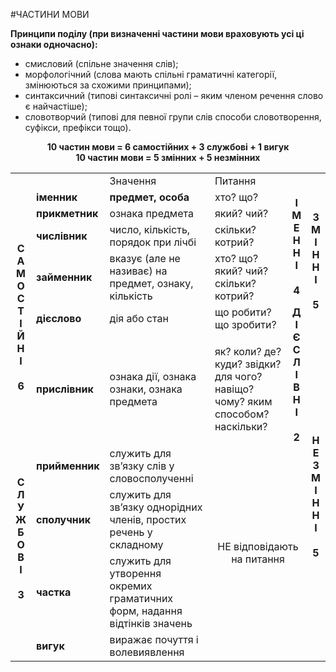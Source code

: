 #ЧАСТИНИ МОВИ

<b>Принципи поділу (при визначенні частини мови враховують усі ці ознаки одночасно):</b>

<ul><li>смисловий (спільне значення слів);</li>
<li>морфологічний (слова мають спільні граматичні категорії, змінюються за схожими принципами);</li>
<li>синтаксичний (типові синтаксичні ролі – яким членом речення слово є найчастіше);</li>
<li>словотворчий (типові для певної групи слів способи словотворення, суфікси, префікси тощо).</li></ul>

<center>
<b>10 частин мови = 6 самостійних + 3 службові + 1 вигук</b><br>
<b>10 частин мови = 5 змінних + 5 незмінних</b>
</center>

<table>
<tr><td></td><td></td><td>Значення</td><td>Питання</td><td></td><td></td></tr>

<tr><td class="row-span" rowspan="6"><center><b> C<br>А<br>М<br>О<br>С<br>Т<br>І<br>Й<br>Н<br>І<br><br>6</b></center></td>
<td><b>іменник</b></td><td><b>предмет, особа</b></td><td>хто? що?</td>
<td class="row-span" rowspan="4"><center><b> І<br>М<br>Е<br>Н<br>Н<br>І<br><br>4</b></center></td>
<td class="row-span" rowspan="5"><center><b> З<br>М<br>І<br>Н<br>Н<br>І<br><br>5</b></center></td></tr>

<tr><td><b>прикметник</b></td><td>ознака предмета</td><td>який? чий?</td></tr>

<tr><td><b>числівник</b></td><td>число, кількість, порядок при лічбі</td><td>скільки? котрий?</td></tr>

<tr><td><b>займенник</b></td><td>вказує (але не називає) на предмет, ознаку, кількість</td><td>хто? що? який? чий? скільки? котрий?</td></tr>

<tr><td><b>дієслово</b></td><td>дія або стан</td><td>що робити? що зробити?</td><td class="row-span" rowspan="2"><center><b> Д<br>І<br>Є<br>С<br>Л<br>І<br>В<br>Н<br>І<br><br>2</b></center></td></tr>

<tr><td><b>прислівник</b></td><td>ознака дії, ознака ознаки, ознака предмета</td><td>як? коли? де? куди? звідки? для чого? навіщо? чому? яким способом? наскільки? </td><td class="row-span" rowspan="5"><center><b>Н<br>Е<br>З<br>М<br>І<br>Н<br>Н<br>І<br><br>5</b></center></td></tr>

<tr><td class="row-span" rowspan="3"><center><b>С<br>Л<br>У<br>Ж<br>Б<br>О<br>В<br>І<br><br>3</b></center></td>
<td> <b>прийменник</b></td><td>служить для зв’язку слів у словосполученні</td><td colspan="2" class="row-span" rowspan="4"><center>НЕ
відповідають на питання
</center></td></tr>

<tr><td><b>сполучник</b></td><td>служить для зв’язку однорідних членів, простих речень у складному</td></tr>

<tr><td><b>частка</b></td><td>служить для утворення окремих граматичних форм, надання відтінків значень</td></tr>

<tr><td></td><td><b>вигук</b></td><td>виражає почуття і волевиявлення</td></tr>
</table>
